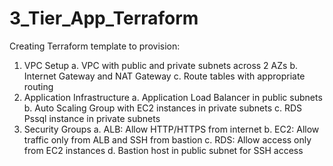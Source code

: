 # 3_Tier_App_Terraform

Creating Terraform template to provision:

1. VPC Setup
    a. VPC with public and private subnets across 2 AZs
    b. Internet Gateway and NAT Gateway
    c. Route tables with appropriate routing
2. Application Infrastructure
    a. Application Load Balancer in public subnets
    b. Auto Scaling Group with EC2 instances in private subnets
    c. RDS Pssql instance in private subnets
3. Security Groups
    a. ALB: Allow HTTP/HTTPS from internet
    b. EC2: Allow traffic only from ALB and SSH from bastion
    c. RDS: Allow access only from EC2 instances
    d. Bastion host in public subnet for SSH access
